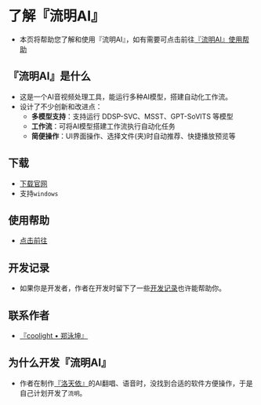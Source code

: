 # 了解『流明AI』
- 本页将帮助您了解和使用『流明AI』，如有需要可点击前往[『流明AI』使用帮助](/help/)

## 『流明AI』是什么
- 这是一个AI音视频处理工具，能运行多种AI模型，搭建自动化工作流。
- 设计了不少创新和改进点：
  - **多模型支持**：支持运行 DDSP-SVC、MSST、GPT-SoVITS 等模型
  - **工作流**：可将AI模型搭建工作流执行自动化任务
  - **简便操作**：UI界面操作、选择文件(夹)时自动推荐、快捷播放预览等

## 下载
- [下载官网](https://download.lumenxx.bool.run/)
- 支持`windows`

## 使用帮助
- [点击前往](/help/)

## 开发记录
- 如果你是开发者，作者在开发时留下了一些[开发记录](/develop/)也许能帮助你。

## 联系作者
- [『coolight • 郑泳坤』](/about/author/)

## 为什么开发『流明AI』
- 作者在制作[『洛天依』](https://space.bilibili.com/36081646)的AI翻唱、语音时，没找到合适的软件方便操作，于是自己计划开发了`流明`。

